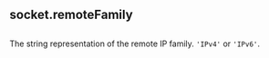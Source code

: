 ## socket.remoteFamily

## 

The string representation of the remote IP family. `'IPv4'` or `'IPv6'`.